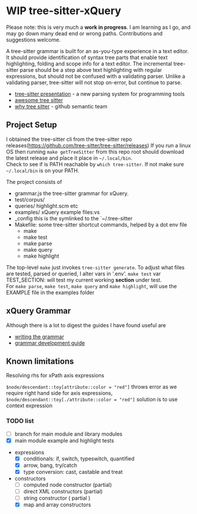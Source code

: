 # WIP tree-sitter-xQuery

Please note: this is very much a **work in progress**.
I am learning as I go, and may go down many dead end or wrong paths.
Contributions and suggestions welcome. 

A tree-sitter grammar is built for an as-you-type experience in a text editor.
It should provide identification of syntax tree parts that enable
text highlighting, folding and scope info for a text editor.
The incremental tree-sitter parse should be a step above text highlighting with regular
expressions, but should not be confused with a validating parser. Unlike a 
validating parser, tree-sitter will not stop on-error, but continue to parse. 

- [tree-sitter presentation](https://www.youtube.com/watch?v=Jes3bD6P0To) - a new parsing system for programming tools
- [awesome tree sitter](https://github.com/drom/awesome-tree-sitter)
- [why tree sitter](https://github.com/github/semantic/blob/master/docs/why-tree-sitter.md) - github semantic team
 
## Project Setup

I obtained the tree-sitter cli from the 
tree-sitter repo releases(https://github.com/tree-sitter/tree-sitter/releases)
If you run a linux OS then running `make getTreeSitter` from this repo root  should download the latest release and place it place in `~/.local/bin`.  
Check to see if is PATH reachable by `which tree-sitter`. If not make sure  `~/.local/bin`
is on your PATH.

The project consists of 
 - grammar.js  the tree-sitter grammar for xQuery.
 - test/corpus/   
 - queries/       highlight.scm  etc
 - examples/      xQuery example files:vs
 - _config        this is the symlinked to the `~/.tree-sitter
 - Makefile: some tree-sitter shortcut commands, helped by a dot env file
   - make
   - make test      
   - make parse
   - make query
   - make highlight

 The top-level `make` just invokes `tree-sitter generate`.
 To adjust what files are tested, parsed or queried, I alter vars in '.env'.
 `make test` var TEST_SECTION: will test my current working **section** under test.  
 For `make parse`, `make test`, `make query` and `make highlight`, will use the EXAMPLE file in the examples folder

## xQuery Grammar

Although there is a lot to digest the guides I have found useful are

- [writing the grammar](http://tree-sitter.github.io/tree-sitter/creating-parsers#writing-the-grammar)
- [grammar development guide](https://github.com/github/semantic/blob/master/docs/grammar-development-guide.md)

## Known limitations

Resolving rhs for xPath axis expressions

`$node/descendant::toy[attribute::color = "red"]`
 throws error as we require right hand side for axis expressions,
`$node/descendant::toy[./attribute::color = "red"]`
 solution is to use context expression 

### TODO list

- [ ] branch for main module and library modules 
- [x] main module example and highlight tests

- expressions 
  - [x] conditionals: if, switch, typeswitch, quantified
  - [x] arrow, bang, try/catch
  - [x] type conversion: cast, castable and treat 

- constructors
  - [ ] computed node constructor (partial)
  - [ ] direct XML constructors (partial)
  - [ ] string constructor ( partial )
  - [x] map and array constructors

<!--
@see https://www.w3.org/2013/01/xquery-30-use-cases/xquery-30-example-queries.txt
-->






